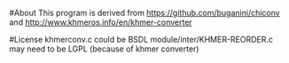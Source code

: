 #About
	This program is derived from https://github.com/buganini/chiconv
	and http://www.khmeros.info/en/khmer-converter

#License
	khmerconv.c could be BSDL
	module/inter/KHMER-REORDER.c may need to be LGPL (because of khmer converter)
